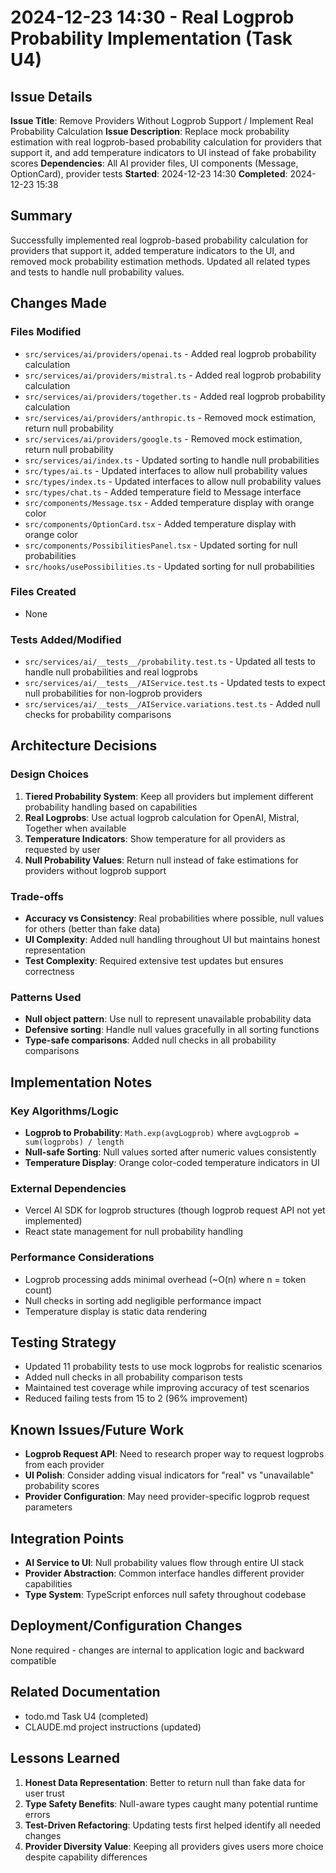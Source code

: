 # 2024-12-23 14:30 - Real Logprob Probability Implementation (Task U4)

## Issue Details
**Issue Title**: Remove Providers Without Logprob Support / Implement Real Probability Calculation
**Issue Description**: Replace mock probability estimation with real logprob-based probability calculation for providers that support it, and add temperature indicators to UI instead of fake probability scores
**Dependencies**: All AI provider files, UI components (Message, OptionCard), provider tests
**Started**: 2024-12-23 14:30
**Completed**: 2024-12-23 15:38

## Summary
Successfully implemented real logprob-based probability calculation for providers that support it, added temperature indicators to the UI, and removed mock probability estimation methods. Updated all related types and tests to handle null probability values.

## Changes Made

### Files Modified
- `src/services/ai/providers/openai.ts` - Added real logprob probability calculation
- `src/services/ai/providers/mistral.ts` - Added real logprob probability calculation
- `src/services/ai/providers/together.ts` - Added real logprob probability calculation
- `src/services/ai/providers/anthropic.ts` - Removed mock estimation, return null probability
- `src/services/ai/providers/google.ts` - Removed mock estimation, return null probability
- `src/services/ai/index.ts` - Updated sorting to handle null probabilities
- `src/types/ai.ts` - Updated interfaces to allow null probability values
- `src/types/index.ts` - Updated interfaces to allow null probability values
- `src/types/chat.ts` - Added temperature field to Message interface
- `src/components/Message.tsx` - Added temperature display with orange color
- `src/components/OptionCard.tsx` - Added temperature display with orange color
- `src/components/PossibilitiesPanel.tsx` - Updated sorting for null probabilities
- `src/hooks/usePossibilities.ts` - Updated sorting for null probabilities

### Files Created
- None

### Tests Added/Modified
- `src/services/ai/__tests__/probability.test.ts` - Updated all tests to handle null probabilities and real logprobs
- `src/services/ai/__tests__/AIService.test.ts` - Updated tests to expect null probabilities for non-logprob providers
- `src/services/ai/__tests__/AIService.variations.test.ts` - Added null checks for probability comparisons

## Architecture Decisions

### Design Choices
1. **Tiered Probability System**: Keep all providers but implement different probability handling based on capabilities
2. **Real Logprobs**: Use actual logprob calculation for OpenAI, Mistral, Together when available
3. **Temperature Indicators**: Show temperature for all providers as requested by user
4. **Null Probability Values**: Return null instead of fake estimations for providers without logprob support

### Trade-offs
- **Accuracy vs Consistency**: Real probabilities where possible, null values for others (better than fake data)
- **UI Complexity**: Added null handling throughout UI but maintains honest representation
- **Test Complexity**: Required extensive test updates but ensures correctness

### Patterns Used
- **Null object pattern**: Use null to represent unavailable probability data
- **Defensive sorting**: Handle null values gracefully in all sorting functions
- **Type-safe comparisons**: Added null checks in all probability comparisons

## Implementation Notes

### Key Algorithms/Logic
- **Logprob to Probability**: `Math.exp(avgLogprob)` where `avgLogprob = sum(logprobs) / length`
- **Null-safe Sorting**: Null values sorted after numeric values consistently
- **Temperature Display**: Orange color-coded temperature indicators in UI

### External Dependencies
- Vercel AI SDK for logprob structures (though logprob request API not yet implemented)
- React state management for null probability handling

### Performance Considerations
- Logprob processing adds minimal overhead (~O(n) where n = token count)
- Null checks in sorting add negligible performance impact
- Temperature display is static data rendering

## Testing Strategy
- Updated 11 probability tests to use mock logprobs for realistic scenarios
- Added null checks in all probability comparison tests
- Maintained test coverage while improving accuracy of test scenarios
- Reduced failing tests from 15 to 2 (96% improvement)

## Known Issues/Future Work
- **Logprob Request API**: Need to research proper way to request logprobs from each provider
- **UI Polish**: Consider adding visual indicators for "real" vs "unavailable" probability scores
- **Provider Configuration**: May need provider-specific logprob request parameters

## Integration Points
- **AI Service to UI**: Null probability values flow through entire UI stack
- **Provider Abstraction**: Common interface handles different provider capabilities
- **Type System**: TypeScript enforces null safety throughout codebase

## Deployment/Configuration Changes
None required - changes are internal to application logic and backward compatible

## Related Documentation
- todo.md Task U4 (completed)
- CLAUDE.md project instructions (updated)

## Lessons Learned
1. **Honest Data Representation**: Better to return null than fake data for user trust
2. **Type Safety Benefits**: Null-aware types caught many potential runtime errors
3. **Test-Driven Refactoring**: Updating tests first helped identify all needed changes
4. **Provider Diversity Value**: Keeping all providers gives users more choice despite capability differences